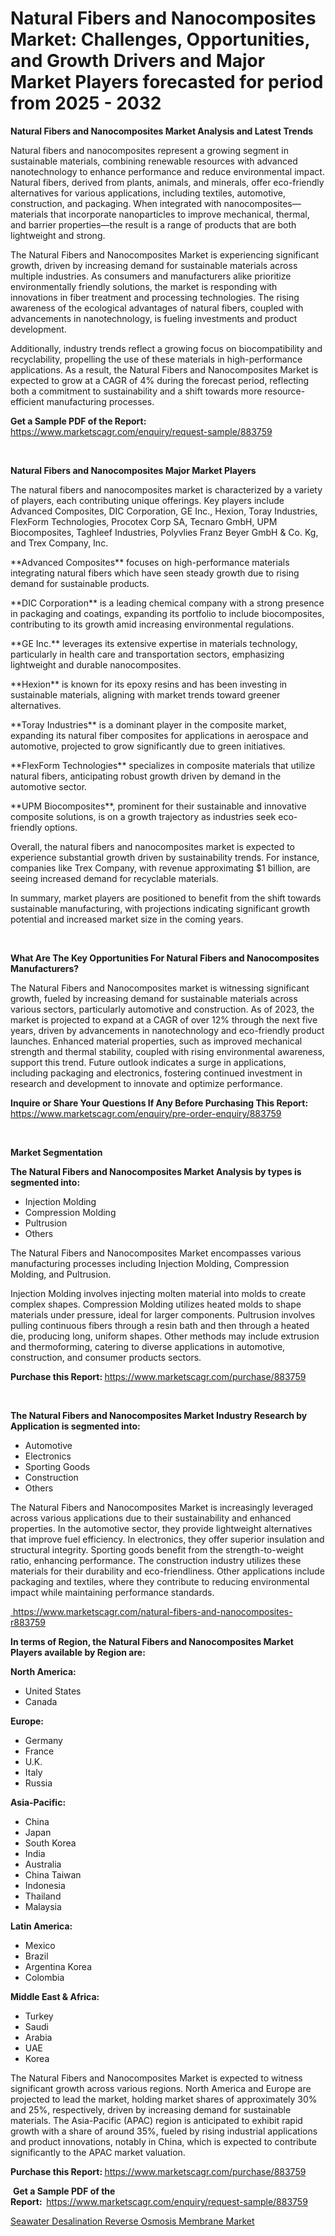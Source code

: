 <p><h1>Natural Fibers and Nanocomposites Market: Challenges, Opportunities, and Growth Drivers and Major Market Players forecasted for period from 2025 - 2032</h1></p><p><strong>Natural Fibers and Nanocomposites Market Analysis and Latest Trends</strong></p>
<p><p>Natural fibers and nanocomposites represent a growing segment in sustainable materials, combining renewable resources with advanced nanotechnology to enhance performance and reduce environmental impact. Natural fibers, derived from plants, animals, and minerals, offer eco-friendly alternatives for various applications, including textiles, automotive, construction, and packaging. When integrated with nanocomposites—materials that incorporate nanoparticles to improve mechanical, thermal, and barrier properties—the result is a range of products that are both lightweight and strong.</p><p>The Natural Fibers and Nanocomposites Market is experiencing significant growth, driven by increasing demand for sustainable materials across multiple industries. As consumers and manufacturers alike prioritize environmentally friendly solutions, the market is responding with innovations in fiber treatment and processing technologies. The rising awareness of the ecological advantages of natural fibers, coupled with advancements in nanotechnology, is fueling investments and product development.</p><p>Additionally, industry trends reflect a growing focus on biocompatibility and recyclability, propelling the use of these materials in high-performance applications. As a result, the Natural Fibers and Nanocomposites Market is expected to grow at a CAGR of 4% during the forecast period, reflecting both a commitment to sustainability and a shift towards more resource-efficient manufacturing processes.</p></p>
<p><strong>Get a Sample PDF of the Report:&nbsp;</strong> <a href="https://www.marketscagr.com/enquiry/request-sample/883759?utm_campaign=2239&utm_medium=2&utm_source=Github&utm_content=ia&utm_term=01022025&utm_id=natural-fibers-and-nanocomposites">https://www.marketscagr.com/enquiry/request-sample/883759</a></p>
<p>&nbsp;</p>
<p><strong>Natural Fibers and Nanocomposites Major Market Players</strong></p>
<p><p>The natural fibers and nanocomposites market is characterized by a variety of players, each contributing unique offerings. Key players include Advanced Composites, DIC Corporation, GE Inc., Hexion, Toray Industries, FlexForm Technologies, Procotex Corp SA, Tecnaro GmbH, UPM Biocomposites, Taghleef Industries, Polyvlies Franz Beyer GmbH & Co. Kg, and Trex Company, Inc.</p><p>**Advanced Composites** focuses on high-performance materials integrating natural fibers which have seen steady growth due to rising demand for sustainable products. </p><p>**DIC Corporation** is a leading chemical company with a strong presence in packaging and coatings, expanding its portfolio to include biocomposites, contributing to its growth amid increasing environmental regulations.</p><p>**GE Inc.** leverages its extensive expertise in materials technology, particularly in health care and transportation sectors, emphasizing lightweight and durable nanocomposites.</p><p>**Hexion** is known for its epoxy resins and has been investing in sustainable materials, aligning with market trends toward greener alternatives.</p><p>**Toray Industries** is a dominant player in the composite market, expanding its natural fiber composites for applications in aerospace and automotive, projected to grow significantly due to green initiatives.</p><p>**FlexForm Technologies** specializes in composite materials that utilize natural fibers, anticipating robust growth driven by demand in the automotive sector.</p><p>**UPM Biocomposites**, prominent for their sustainable and innovative composite solutions, is on a growth trajectory as industries seek eco-friendly options.</p><p>Overall, the natural fibers and nanocomposites market is expected to experience substantial growth driven by sustainability trends. For instance, companies like Trex Company, with revenue approximating $1 billion, are seeing increased demand for recyclable materials.</p><p>In summary, market players are positioned to benefit from the shift towards sustainable manufacturing, with projections indicating significant growth potential and increased market size in the coming years.</p></p>
<p>&nbsp;</p>
<p><strong>What Are The Key Opportunities For Natural Fibers and Nanocomposites Manufacturers?</strong></p>
<p><p>The Natural Fibers and Nanocomposites market is witnessing significant growth, fueled by increasing demand for sustainable materials across various sectors, particularly automotive and construction. As of 2023, the market is projected to expand at a CAGR of over 12% through the next five years, driven by advancements in nanotechnology and eco-friendly product launches. Enhanced material properties, such as improved mechanical strength and thermal stability, coupled with rising environmental awareness, support this trend. Future outlook indicates a surge in applications, including packaging and electronics, fostering continued investment in research and development to innovate and optimize performance.</p></p>
<p><strong>Inquire or Share Your Questions If Any Before Purchasing This Report:</strong> <a href="https://www.marketscagr.com/enquiry/pre-order-enquiry/883759?utm_campaign=2239&utm_medium=2&utm_source=Github&utm_content=ia&utm_term=01022025&utm_id=natural-fibers-and-nanocomposites">https://www.marketscagr.com/enquiry/pre-order-enquiry/883759</a></p>
<p>&nbsp;</p>
<p><strong>Market Segmentation</strong></p>
<p><strong>The Natural Fibers and Nanocomposites Market Analysis by types is segmented into:</strong></p>
<p><ul><li>Injection Molding</li><li>Compression Molding</li><li>Pultrusion</li><li>Others</li></ul></p>
<p><p>The Natural Fibers and Nanocomposites Market encompasses various manufacturing processes including Injection Molding, Compression Molding, and Pultrusion. </p><p>Injection Molding involves injecting molten material into molds to create complex shapes. Compression Molding utilizes heated molds to shape materials under pressure, ideal for larger components. Pultrusion involves pulling continuous fibers through a resin bath and then through a heated die, producing long, uniform shapes. Other methods may include extrusion and thermoforming, catering to diverse applications in automotive, construction, and consumer products sectors.</p></p>
<p><strong>Purchase this Report:&nbsp;</strong><a href="https://www.marketscagr.com/purchase/883759?utm_campaign=2239&utm_medium=2&utm_source=Github&utm_content=ia&utm_term=01022025&utm_id=natural-fibers-and-nanocomposites">https://www.marketscagr.com/purchase/883759</a></p>
<p>&nbsp;</p>
<p><strong>The Natural Fibers and Nanocomposites Market Industry Research by Application is segmented into:</strong></p>
<p><ul><li>Automotive</li><li>Electronics</li><li>Sporting Goods</li><li>Construction</li><li>Others</li></ul></p>
<p><p>The Natural Fibers and Nanocomposites Market is increasingly leveraged across various applications due to their sustainability and enhanced properties. In the automotive sector, they provide lightweight alternatives that improve fuel efficiency. In electronics, they offer superior insulation and structural integrity. Sporting goods benefit from the strength-to-weight ratio, enhancing performance. The construction industry utilizes these materials for their durability and eco-friendliness. Other applications include packaging and textiles, where they contribute to reducing environmental impact while maintaining performance standards.</p></p>
<p><a href="https://www.marketscagr.com/natural-fibers-and-nanocomposites-r883759?utm_campaign=2239&utm_medium=2&utm_source=Github&utm_content=ia&utm_term=01022025&utm_id=natural-fibers-and-nanocomposites">&nbsp;https://www.marketscagr.com/natural-fibers-and-nanocomposites-r883759</a></p>
<p><strong>In terms of Region, the Natural Fibers and Nanocomposites Market Players available by Region are:</strong></p>
<p>
    <p> <strong> North America: </strong>
        <ul>
            <li>United States</li>
            <li>Canada</li>
        </ul>
        </p> 
    <p> <strong> Europe: </strong>
        <ul>
            <li>Germany</li>
            <li>France</li>
            <li>U.K.</li>
            <li>Italy</li>
            <li>Russia</li>
        </ul>
        </p> 
    <p> <strong> Asia-Pacific: </strong>
        <ul>
            <li>China</li>
            <li>Japan</li>
            <li>South Korea</li>
            <li>India</li>
            <li>Australia</li>
            <li>China Taiwan</li>
            <li>Indonesia</li>
            <li>Thailand</li>
            <li>Malaysia</li>
        </ul>
        </p> 
    <p> <strong> Latin America: </strong>
        <ul>
            <li>Mexico</li>
            <li>Brazil</li>
            <li>Argentina Korea</li>
            <li>Colombia</li>
        </ul>
        </p> 
    <p> <strong> Middle East & Africa: </strong>
        <ul>
            <li>Turkey</li>
            <li>Saudi</li>
            <li>Arabia</li>
            <li>UAE</li>
            <li>Korea</li>
        </ul>
    </p>
    </p>
<p><p>The Natural Fibers and Nanocomposites Market is expected to witness significant growth across various regions. North America and Europe are projected to lead the market, holding market shares of approximately 30% and 25%, respectively, driven by increasing demand for sustainable materials. The Asia-Pacific (APAC) region is anticipated to exhibit rapid growth with a share of around 35%, fueled by rising industrial applications and product innovations, notably in China, which is expected to contribute significantly to the APAC market valuation.</p></p>
<p><strong>Purchase this Report: </strong><a href="https://www.marketscagr.com/purchase/883759?utm_campaign=2239&utm_medium=2&utm_source=Github&utm_content=ia&utm_term=01022025&utm_id=natural-fibers-and-nanocomposites">https://www.marketscagr.com/purchase/883759</a></p>
<p>&nbsp;<strong>Get a Sample PDF of the Report:&nbsp;&nbsp;</strong><a href="https://www.marketscagr.com/enquiry/request-sample/883759?utm_campaign=2239&utm_medium=2&utm_source=Github&utm_content=ia&utm_term=01022025&utm_id=natural-fibers-and-nanocomposites">https://www.marketscagr.com/enquiry/request-sample/883759</a></p>
<p><strong></strong></p>
<p><p><a href="https://github.com/millionkaryn68/Market-Research-Report-List-1/blob/main/seawater-desalination-reverse-osmosis-membrane-market.md?utm_campaign=2239&utm_medium=2&utm_source=Github&utm_content=ia&utm_term=01022025&utm_id=natural-fibers-and-nanocomposites">Seawater Desalination Reverse Osmosis Membrane Market</a></p></p>